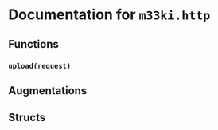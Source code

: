 
# Documentation for `m33ki.http`




## Functions

### `upload(request)`




## Augmentations


## Structs

